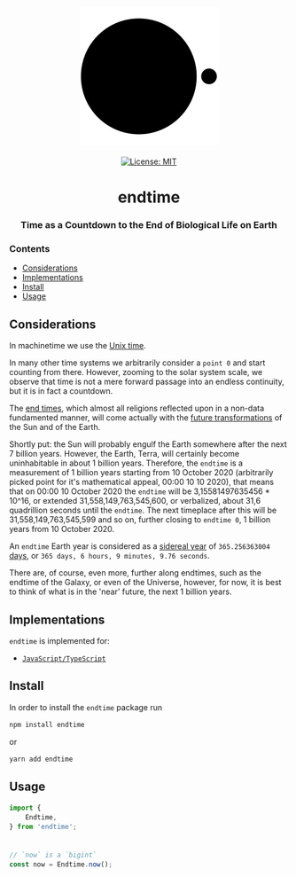 <p align="center">
    <img src="https://raw.githubusercontent.com/ly3xqhl8g9/endtime/master/about/identity/endtime-logo-night.png" height="250px">
    <br />
    <br />
    <a target="_blank" href="https://github.com/ly3xqhl8g9/endtime/blob/master/LICENSE">
        <img src="https://img.shields.io/badge/license-MIT-blue.svg?colorB=000000&style=for-the-badge" alt="License: MIT">
    </a>
</p>



<h1 align="center">
    endtime
</h1>


<h3 align="center">
    Time as a Countdown to the End of Biological Life on Earth
</h3>



### Contents

+ [Considerations](#considerations)
+ [Implementations](#implementations)
+ [Install](#install)
+ [Usage](#usage)



## Considerations

In machinetime we use the [Unix time](https://en.wikipedia.org/wiki/Unix_time).

In many other time systems we arbitrarily consider a `point 0` and start counting from there. However, zooming to the solar system scale, we observe that time is not a mere forward passage into an endless continuity, but it is in fact a countdown.

The [end times](https://en.wikipedia.org/wiki/End_time), which almost all religions reflected upon in a non-data fundamented manner, will come actually with the [future transformations](https://en.wikipedia.org/wiki/Future_of_Earth) of the Sun and of the Earth.

Shortly put: the Sun will probably engulf the Earth somewhere after the next 7 billion years. However, the Earth, Terra, will certainly become uninhabitable in about 1 billion years. Therefore, the `endtime` is a measurement of 1 billion years starting from 10 October 2020 (arbitrarily picked point for it's mathematical appeal, 00:00 10 10 2020), that means that on 00:00 10 October 2020 the `endtime` will be 3,15581497635456 * 10^16, or extended 31,558,149,763,545,600, or verbalized, about 31,6 quadrillion seconds until the `endtime`. The next timeplace after this will be 31,558,149,763,545,599 and so on, further closing to `endtime 0`, 1 billion years from 10 October 2020.

An `endtime` Earth year is considered as a [sidereal year](https://en.wikipedia.org/wiki/Sidereal_year) of `365.256363004` [days](https://en.wikipedia.org/wiki/Ephemeris_day), or `365 days, 6 hours, 9 minutes, 9.76 seconds`.

There are, of course, even more, further along endtimes, such as the endtime of the Galaxy, or even of the Universe, however, for now, it is best to think of what is in the 'near' future, the next 1 billion years.



## Implementations

`endtime` is implemented for:

+ [`JavaScript/TypeScript`](https://github.com/ly3xqhl8g9/endtime/tree/master/packages/endtime-javascript)



## Install

In order to install the `endtime` package run

``` bash
npm install endtime
```

or

``` bash
yarn add endtime
```



## Usage

``` typescript
import {
    Endtime,
} from 'endtime';


// `now` is a `bigint`
const now = Endtime.now();
```

